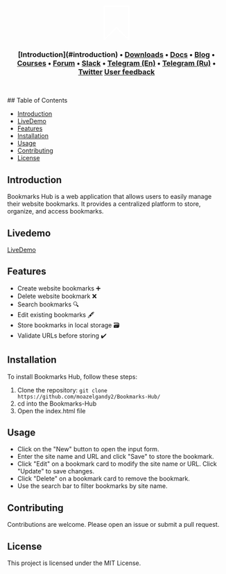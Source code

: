 <p align="center">
  <a href="https://github.com/moazelgandy2" target="_blank" rel="noopener">
    <svg fill="#fff" height="80px" width="80px" version="1.1" id="Capa_1" xmlns="http://www.w3.org/2000/svg" xmlns:xlink="http://www.w3.org/1999/xlink" 
	 viewBox="0 0 48.065 48.065" xml:space="preserve">
<path d="M40.908,0H7.158c-0.553,0-1,0.448-1,1v46.065c0,0.401,0.239,0.763,0.608,0.92c0.369,0.157,0.797,0.078,1.085-0.2
	l16.182-15.582l16.182,15.582c0.189,0.183,0.439,0.28,0.693,0.28c0.132,0,0.266-0.026,0.392-0.08c0.369-0.157,0.608-0.52,0.608-0.92
	V1C41.908,0.448,41.46,0,40.908,0z M39.908,44.714L24.726,30.095c-0.193-0.187-0.443-0.28-0.693-0.28s-0.5,0.093-0.693,0.28
	L8.158,44.714V2h31.75V44.714z"/>
</svg>
  </a>
</p>

<h3 align="center">
  [Introduction](#introduction) •
  <a href="https://manticoresearch.com/install/">Downloads</a> •
  <a href="https://manual.manticoresearch.com">Docs</a> •
  <a href="https://manticoresearch.com/blog/">Blog</a> •
  <a href="https://play.manticoresearch.com">Courses</a> •
  <a href="https://forum.manticoresearch.com">Forum</a> •
  <a href="https://slack.manticoresearch.com">Slack</a> •
  <a href="https://t.me/manticoresearch_en">Telegram (En)</a> •
  <a href="https://t.me/manticore_chat">Telegram (Ru)</a> •
  <a href="https://twitter.com/manticoresearch">Twitter</a>
  <a href="https://github.com/manticoresoftware/manticoresearch/discussions/categories/feedback">User feedback</a>
</h3>

<p>&nbsp;</p>
## Table of Contents

- [Introduction](#introduction)
- [LiveDemo](#livedemo)
- [Features](#features)
- [Installation](#installation)
- [Usage](#usage)
- [Contributing](#contributing)
- [License](#license)

## Introduction

Bookmarks Hub is a web application that allows users to easily manage their website bookmarks. It provides a centralized platform to store, organize, and access bookmarks.

## Livedemo

[LiveDemo](https://moazelgandy2.github.io/Bookmarks-Hub/)

## Features

- Create website bookmarks ➕
- Delete website bookmark ❌
- Search bookmarks 🔍
- Edit existing bookmarks 🖋️
- Store bookmarks in local storage 🗃️
- Validate URLs before storing ✔️

## Installation

To install Bookmarks Hub, follow these steps:

1. Clone the repository: `git clone https://github.com/moazelgandy2/Bookmarks-Hub/`
2. cd into the Bookmarks-Hub
3. Open the index.html file

## Usage

- Click on the "New" button to open the input form.
- Enter the site name and URL and click "Save" to store the bookmark.
- Click "Edit" on a bookmark card to modify the site name or URL. Click "Update" to save changes.
- Click "Delete" on a bookmark card to remove the bookmark.
- Use the search bar to filter bookmarks by site name.

## Contributing

Contributions are welcome. Please open an issue or submit a pull request.

## License

This project is licensed under the MIT License.
